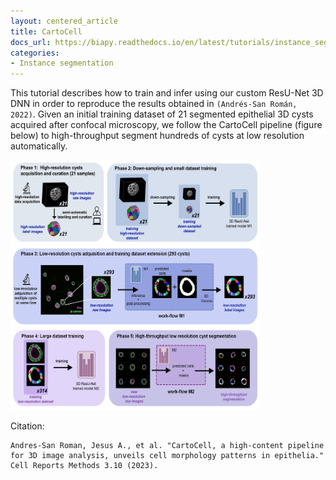 ```yaml
---
layout: centered_article
title: CartoCell
docs_url: https://biapy.readthedocs.io/en/latest/tutorials/instance_seg/cartocell.html
categories:
- Instance segmentation
---
```


This tutorial describes how to train and infer using our custom ResU-Net 3D DNN in order to reproduce the results obtained in ``(Andrés-San Román, 2022)``. Given an initial training dataset of 21 segmented epithelial 3D cysts acquired after confocal microscopy, we follow the CartoCell pipeline (figure below) to high-throughput segment hundreds of cysts at low resolution automatically.

<div class="row">
    <img height="400" width="400" src="../assets/images/tutorials/cartocell_pipeline.jpg" alt="CartoCell teaser">
</div>

Citation: 

```
Andres-San Roman, Jesus A., et al. "CartoCell, a high-content pipeline for 3D image analysis, unveils cell morphology patterns in epithelia." Cell Reports Methods 3.10 (2023).
```